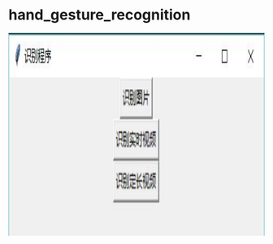 # hand_gesture_recognition

<div align=center><img width="800" height="400" src="https://github.com/DQ0408/hand_gesture_recognition/blob/master/image/%E4%B8%BB%E7%A8%8B%E5%BA%8F.jpg"/></div>
